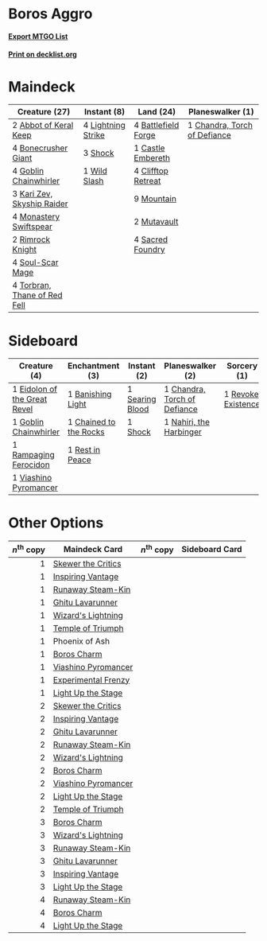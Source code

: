 # Boros Aggro

#### [Export MTGO List](../collection/Boros%20Aggro/Boros%20Aggro.txt)
#### [Print on decklist.org](http://decklist.org/?deckmain=2%09Abbot%20of%20Keral%20Keep%0A4%09Battlefield%20Forge%0A4%09Bonecrusher%20Giant%0A1%09Castle%20Embereth%0A1%09Chandra,%20Torch%20of%20Defiance%0A4%09Clifftop%20Retreat%0A4%09Goblin%20Chainwhirler%0A3%09Kari%20Zev,%20Skyship%20Raider%0A4%09Lightning%20Strike%0A4%09Monastery%20Swiftspear%0A9%09Mountain%0A2%09Mutavault%0A2%09Rimrock%20Knight%0A4%09Sacred%20Foundry%0A3%09Shock%0A4%09Soul-Scar%20Mage%0A4%09Torbran,%20Thane%20of%20Red%20Fell%0A1%09Wild%20Slash&deckside=1%09Banishing%20Light%0A1%09Chained%20to%20the%20Rocks%0A1%09Chandra,%20Torch%20of%20Defiance%0A1%09Eidolon%20of%20the%20Great%20Revel%0A1%09Goblin%20Chainwhirler%0A1%09Nahiri,%20the%20Harbinger%0A1%09Phoenix%20of%20Ash%0A1%09Rampaging%20Ferocidon%0A1%09Rest%20in%20Peace%0A1%09Revoke%20Existence%0A1%09Searing%20Blood%0A1%09Shock%0A1%09Viashino%20Pyromancer)
# Maindeck

|                                             Creature (27)                                             |                                         Instant (8)                                         |                                          Land (24)                                           |                                           Planeswalker (1)                                            |
|-------------------------------------------------------------------------------------------------------|---------------------------------------------------------------------------------------------|----------------------------------------------------------------------------------------------|-------------------------------------------------------------------------------------------------------|
|2 [Abbot of Keral Keep](http://gatherer.wizards.com/Pages/Card/Details.aspx?multiverseid=398411)       |4 [Lightning Strike](http://gatherer.wizards.com/Pages/Card/Details.aspx?multiverseid=383299)|4 [Battlefield Forge](http://gatherer.wizards.com/Pages/Card/Details.aspx?multiverseid=129479)|1 [Chandra, Torch of Defiance](http://gatherer.wizards.com/Pages/Card/Details.aspx?multiverseid=417683)|
|4 [Bonecrusher Giant](http://gatherer.wizards.com/Pages/Card/Details.aspx?multiverseid=473077)         |3 [Shock](http://gatherer.wizards.com/Pages/Card/Details.aspx?multiverseid=129732)           |1 [Castle Embereth](http://gatherer.wizards.com/Pages/Card/Details.aspx?multiverseid=473201)  |                                                                                                       |
|4 [Goblin Chainwhirler](http://gatherer.wizards.com/Pages/Card/Details.aspx?multiverseid=443017)       |1 [Wild Slash](http://gatherer.wizards.com/Pages/Card/Details.aspx?multiverseid=391959)      |4 [Clifftop Retreat](http://gatherer.wizards.com/Pages/Card/Details.aspx?multiverseid=443127) |                                                                                                       |
|3 [Kari Zev, Skyship Raider](http://gatherer.wizards.com/Pages/Card/Details.aspx?multiverseid=423754)  |                                                                                             |9 [Mountain](http://gatherer.wizards.com/Pages/Card/Details.aspx?multiverseid=439859)         |                                                                                                       |
|4 [Monastery Swiftspear](http://gatherer.wizards.com/Pages/Card/Details.aspx?multiverseid=438706)      |                                                                                             |2 [Mutavault](http://gatherer.wizards.com/Pages/Card/Details.aspx?multiverseid=370733)        |                                                                                                       |
|2 [Rimrock Knight](http://gatherer.wizards.com/Pages/Card/Details.aspx?multiverseid=473099)            |                                                                                             |4 [Sacred Foundry](http://gatherer.wizards.com/Pages/Card/Details.aspx?multiverseid=405106)   |                                                                                                       |
|4 [Soul-Scar Mage](http://gatherer.wizards.com/Pages/Card/Details.aspx?multiverseid=426850)            |                                                                                             |                                                                                              |                                                                                                       |
|4 [Torbran, Thane of Red Fell](http://gatherer.wizards.com/Pages/Card/Details.aspx?multiverseid=473109)|                                                                                             |                                                                                              |                                                                                                       |


# Sideboard

|                                             Creature (4)                                              |                                         Enchantment (3)                                         |                                       Instant (2)                                        |                                           Planeswalker (2)                                            |                                         Sorcery (1)                                         |  Unknown (1)   |
|-------------------------------------------------------------------------------------------------------|-------------------------------------------------------------------------------------------------|------------------------------------------------------------------------------------------|-------------------------------------------------------------------------------------------------------|---------------------------------------------------------------------------------------------|----------------|
|1 [Eidolon of the Great Revel](http://gatherer.wizards.com/Pages/Card/Details.aspx?multiverseid=442117)|1 [Banishing Light](http://gatherer.wizards.com/Pages/Card/Details.aspx?multiverseid=405135)     |1 [Searing Blood](http://gatherer.wizards.com/Pages/Card/Details.aspx?multiverseid=378483)|1 [Chandra, Torch of Defiance](http://gatherer.wizards.com/Pages/Card/Details.aspx?multiverseid=417683)|1 [Revoke Existence](http://gatherer.wizards.com/Pages/Card/Details.aspx?multiverseid=378397)|1 Phoenix of Ash|
|1 [Goblin Chainwhirler](http://gatherer.wizards.com/Pages/Card/Details.aspx?multiverseid=443017)       |1 [Chained to the Rocks](http://gatherer.wizards.com/Pages/Card/Details.aspx?multiverseid=373521)|1 [Shock](http://gatherer.wizards.com/Pages/Card/Details.aspx?multiverseid=129732)        |1 [Nahiri, the Harbinger](http://gatherer.wizards.com/Pages/Card/Details.aspx?multiverseid=463948)     |                                                                                             |                |
|1 [Rampaging Ferocidon](http://gatherer.wizards.com/Pages/Card/Details.aspx?multiverseid=435308)       |1 [Rest in Peace](http://gatherer.wizards.com/Pages/Card/Details.aspx?multiverseid=442021)       |                                                                                          |                                                                                                       |                                                                                             |                |
|1 [Viashino Pyromancer](http://gatherer.wizards.com/Pages/Card/Details.aspx?multiverseid=447302)       |                                                                                                 |                                                                                          |                                                                                                       |                                                                                             |                |


# Other Options

|*n*<sup>th</sup> copy|                                        Maindeck Card                                         |*n*<sup>th</sup> copy|Sideboard Card|
|--------------------:|----------------------------------------------------------------------------------------------|---------------------|--------------|
|                    1|[Skewer the Critics](http://gatherer.wizards.com/Pages/Card/Details.aspx?multiverseid=457259) |                     |              |
|                    1|[Inspiring Vantage](http://gatherer.wizards.com/Pages/Card/Details.aspx?multiverseid=417819)  |                     |              |
|                    1|[Runaway Steam-Kin](http://gatherer.wizards.com/Pages/Card/Details.aspx?multiverseid=452865)  |                     |              |
|                    1|[Ghitu Lavarunner](http://gatherer.wizards.com/Pages/Card/Details.aspx?multiverseid=443015)   |                     |              |
|                    1|[Wizard's Lightning](http://gatherer.wizards.com/Pages/Card/Details.aspx?multiverseid=443040) |                     |              |
|                    1|[Temple of Triumph](http://gatherer.wizards.com/Pages/Card/Details.aspx?multiverseid=373560)  |                     |              |
|                    1|Phoenix of Ash                                                                                |                     |              |
|                    1|[Boros Charm](http://gatherer.wizards.com/Pages/Card/Details.aspx?multiverseid=442188)        |                     |              |
|                    1|[Viashino Pyromancer](http://gatherer.wizards.com/Pages/Card/Details.aspx?multiverseid=447302)|                     |              |
|                    1|[Experimental Frenzy](http://gatherer.wizards.com/Pages/Card/Details.aspx?multiverseid=452849)|                     |              |
|                    1|[Light Up the Stage](http://gatherer.wizards.com/Pages/Card/Details.aspx?multiverseid=457251) |                     |              |
|                    2|[Skewer the Critics](http://gatherer.wizards.com/Pages/Card/Details.aspx?multiverseid=457259) |                     |              |
|                    2|[Inspiring Vantage](http://gatherer.wizards.com/Pages/Card/Details.aspx?multiverseid=417819)  |                     |              |
|                    2|[Ghitu Lavarunner](http://gatherer.wizards.com/Pages/Card/Details.aspx?multiverseid=443015)   |                     |              |
|                    2|[Runaway Steam-Kin](http://gatherer.wizards.com/Pages/Card/Details.aspx?multiverseid=452865)  |                     |              |
|                    2|[Wizard's Lightning](http://gatherer.wizards.com/Pages/Card/Details.aspx?multiverseid=443040) |                     |              |
|                    2|[Boros Charm](http://gatherer.wizards.com/Pages/Card/Details.aspx?multiverseid=442188)        |                     |              |
|                    2|[Viashino Pyromancer](http://gatherer.wizards.com/Pages/Card/Details.aspx?multiverseid=447302)|                     |              |
|                    2|[Light Up the Stage](http://gatherer.wizards.com/Pages/Card/Details.aspx?multiverseid=457251) |                     |              |
|                    2|[Temple of Triumph](http://gatherer.wizards.com/Pages/Card/Details.aspx?multiverseid=373560)  |                     |              |
|                    3|[Boros Charm](http://gatherer.wizards.com/Pages/Card/Details.aspx?multiverseid=442188)        |                     |              |
|                    3|[Wizard's Lightning](http://gatherer.wizards.com/Pages/Card/Details.aspx?multiverseid=443040) |                     |              |
|                    3|[Runaway Steam-Kin](http://gatherer.wizards.com/Pages/Card/Details.aspx?multiverseid=452865)  |                     |              |
|                    3|[Ghitu Lavarunner](http://gatherer.wizards.com/Pages/Card/Details.aspx?multiverseid=443015)   |                     |              |
|                    3|[Inspiring Vantage](http://gatherer.wizards.com/Pages/Card/Details.aspx?multiverseid=417819)  |                     |              |
|                    3|[Light Up the Stage](http://gatherer.wizards.com/Pages/Card/Details.aspx?multiverseid=457251) |                     |              |
|                    4|[Runaway Steam-Kin](http://gatherer.wizards.com/Pages/Card/Details.aspx?multiverseid=452865)  |                     |              |
|                    4|[Boros Charm](http://gatherer.wizards.com/Pages/Card/Details.aspx?multiverseid=442188)        |                     |              |
|                    4|[Light Up the Stage](http://gatherer.wizards.com/Pages/Card/Details.aspx?multiverseid=457251) |                     |              |

